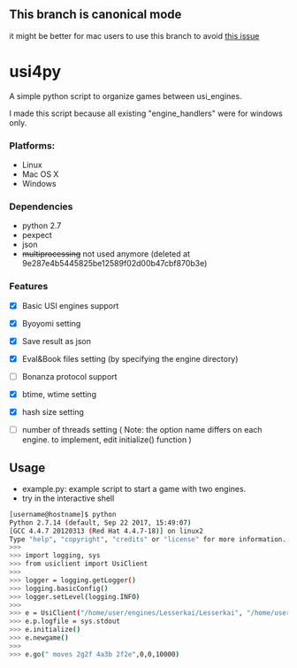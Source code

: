 

## This branch is canonical mode

it might be better for mac users to use this branch to avoid [this issue](https://stackoverflow.com/questions/9218499/pexpect-cant-pass-input-over-1024-chars)



# usi4py

A simple python script to organize games between usi_engines. 

I made this script because all existing "engine_handlers" were for windows only.






### Platforms:
* Linux 
* Mac OS X 
* Windows 


### Dependencies

* python 2.7
* pexpect
* json
* ~~multiprocessing~~ not used anymore (deleted at 9e287e4b5445825be12589f02d00b47cbf870b3e)


### Features
- [x] Basic USI engines support
- [x] Byoyomi setting
- [x] Save result as json
- [x] Eval&Book files setting (by specifying the engine directory) 
- [ ] Bonanza protocol support
- [x] btime, wtime setting
- [x] hash size setting
- [ ] number of threads setting      ( Note: the option name differs on each engine. to implement, edit initialize() function )




## Usage
 - example.py: example script to start a game with two engines.
 - try in the interactive shell 
```bash
[username@hostname]$ python
Python 2.7.14 (default, Sep 22 2017, 15:49:07) 
[GCC 4.4.7 20120313 (Red Hat 4.4.7-18)] on linux2
Type "help", "copyright", "credits" or "license" for more information.
>>>
>>> import logging, sys
>>> from usiclient import UsiClient
>>> 
>>> logger = logging.getLogger()
>>> logging.basicConfig()
>>> logger.setLevel(logging.INFO)
>>> 
>>> e = UsiClient("/home/user/engines/Lesserkai/Lesserkai", "/home/user/engines/Lesserkai")  
>>> e.p.logfile = sys.stdout
>>> e.initialize()     
>>> e.newgame()
>>>
>>> e.go(" moves 2g2f 4a3b 2f2e",0,0,10000)

```
